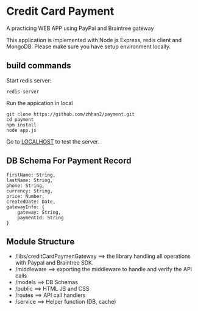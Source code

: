 # Credit Card Payment
A practicing WEB APP using PayPal and Braintree gateway

This application is implemented with Node js Express, redis client and MongoDB. Please make sure you have setup environment locally.

## build commands
Start redis server:
```
redis-server
```
Run the appication in local
```
git clone https://github.com/zhhan2/payment.git
cd payment
npm install
node app.js
```
Go to [LOCALHOST](http://localhost:3000) to test the server.

## DB Schema For Payment Record
```
firstName: String,
lastName: String,
phone: String,
currency: String,
price: Number,
createdDate: Date,
gatewayInfo: {
    gateway: String,
    paymentId: String
}
```

## Module Structure

* /libs/creditCardPaymenGateway ==> the library handling all operations with Paypal and Braintree SDK.
* /middleware ==> exporting the middleware to handle and verify the API calls
* /models ==> DB Schemas
* /public ==> HTML JS and CSS
* /routes ==> API call handlers
* /service ==> Helper function (DB, cache)
